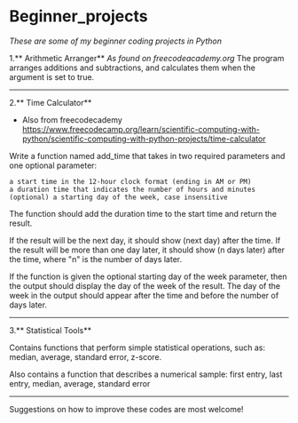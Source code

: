 # Beginner_projects

*These are some of my beginner coding projects in Python*

1.** Arithmetic Arranger** 
*As found on freecodeacademy.org*
The program arranges additions and subtractions, and calculates them when the argument is set to true. 

---------------------------------------------------------------------------------------------------

2.** Time Calculator**
* Also from freecodecademy https://www.freecodecamp.org/learn/scientific-computing-with-python/scientific-computing-with-python-projects/time-calculator

Write a function named add_time that takes in two required parameters and one optional parameter:

    a start time in the 12-hour clock format (ending in AM or PM)
    a duration time that indicates the number of hours and minutes
    (optional) a starting day of the week, case insensitive

The function should add the duration time to the start time and return the result.

If the result will be the next day, it should show (next day) after the time. If the result will be more than one day later, it should show (n days later) after the time, where "n" is the number of days later.

If the function is given the optional starting day of the week parameter, then the output should display the day of the week of the result. The day of the week in the output should appear after the time and before the number of days later.

-------------------------------------------------------------------------------------------------
3.** Statistical Tools**

Contains functions that perform simple statistical operations, such as: median, average, standard error, z-score.

Also contains a function that describes a numerical sample: first entry, last entry, median, average, standard error




-------------------------------------------------------------------------------------------------

Suggestions on how to improve these codes are most welcome!
